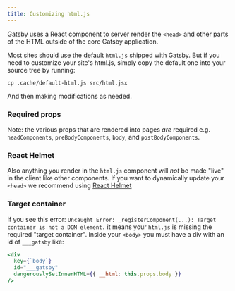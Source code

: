 ```yaml
---
title: Customizing html.js
---
```


Gatsby uses a React component to server render the `<head>` and other parts of the HTML outside of the core Gatsby application.

Most sites should use the default `html.js` shipped with Gatsby. But if you need to customize your site's html.js, simply copy the default one into your source tree by running:

```shell
cp .cache/default-html.js src/html.jsx
```

And then making modifications as needed.

### Required props

Note: the various props that are rendered into pages *are* required e.g. `headComponents`,
`preBodyComponents`, `body`, and `postBodyComponents`.

### React Helmet

Also anything you render in the `html.js` component will *not* be made "live" in the client like other components. If you want to dynamically update your `<head>` we recommend using [React Helmet](https://www.gatsbyjs.org/packages/gatsby-plugin-react-helmet/)

### Target container

If you see this error: `Uncaught Error: _registerComponent(...): Target container is not a DOM element.` it means your `html.js` is missing the required "target container". Inside your `<body>` you must have a div with an id of `___gatsby` like:

```jsx
<div
  key={`body`}
  id="___gatsby"
  dangerouslySetInnerHTML={{ __html: this.props.body }}
/>
```
